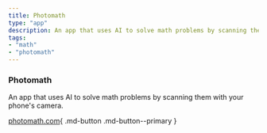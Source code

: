 ```yaml
---
title: Photomath
type: "app"
description: An app that uses AI to solve math problems by scanning them with your phone's camera.
tags:
- "math"
- "photomath"
---
```


### Photomath

An app that uses AI to solve math problems by scanning them with your phone's camera.

[photomath.com](https://www.photomath.com/en/){ .md-button .md-button--primary } 
